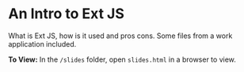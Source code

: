An Intro to Ext JS
==================

What is Ext JS, how is it used and pros cons. Some files from a work application included.

**To View:** In the `/slides` folder, open `slides.html` in a browser to view.